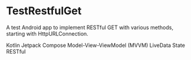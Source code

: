 # TestRestfulGet
A test Android app to implement RESTful GET with various methods, starting with HttpURLConnection.

Kotlin
Jetpack Compose
Model-View-ViewModel (MVVM)
LiveData
State
RESTful